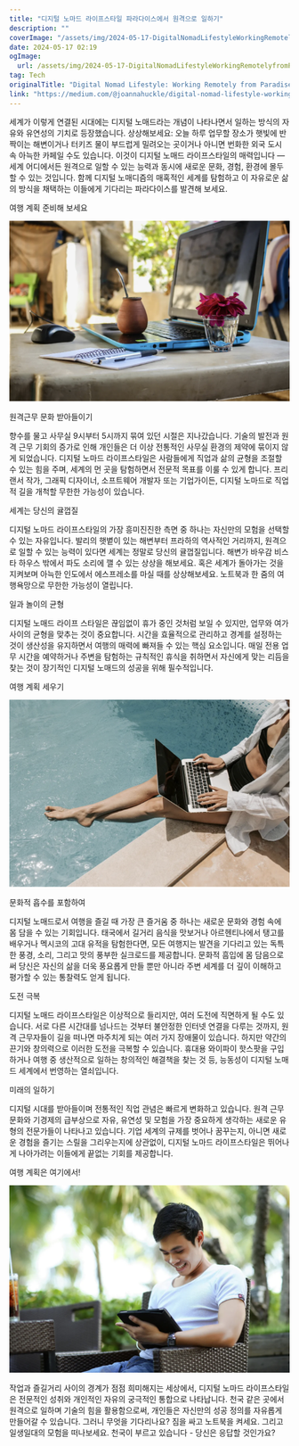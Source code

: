 ```yaml
---
title: "디지털 노마드 라이프스타일 파라다이스에서 원격으로 일하기"
description: ""
coverImage: "/assets/img/2024-05-17-DigitalNomadLifestyleWorkingRemotelyfromParadise_0.png"
date: 2024-05-17 02:19
ogImage: 
  url: /assets/img/2024-05-17-DigitalNomadLifestyleWorkingRemotelyfromParadise_0.png
tag: Tech
originalTitle: "Digital Nomad Lifestyle: Working Remotely from Paradise"
link: "https://medium.com/@joannahuckle/digital-nomad-lifestyle-working-remotely-from-paradise-8042af34dbba"
---
```



세계가 이렇게 연결된 시대에는 디지털 노매드라는 개념이 나타나면서 일하는 방식의 자유와 유연성의 기치로 등장했습니다. 상상해보세요: 오늘 하루 업무할 장소가 햇빛에 반짝이는 해변이거나 터키즈 물이 부드럽게 밀려오는 곳이거나 아니면 번화한 외국 도시 속 아늑한 카페일 수도 있습니다. 이것이 디지털 노매드 라이프스타일의 매력입니다 ― 세계 어디에서든 원격으로 일할 수 있는 능력과 동시에 새로운 문화, 경험, 환경에 몰두할 수 있는 것입니다. 함께 디지털 노매디즘의 매혹적인 세계를 탐험하고 이 자유로운 삶의 방식을 채택하는 이들에게 기다리는 파라다이스를 발견해 보세요.

여행 계획 준비해 보세요

![Image](/assets/img/2024-05-17-DigitalNomadLifestyleWorkingRemotelyfromParadise_0.png)

원격근무 문화 받아들이기

<div class="content-ad"></div>

향수를 물고 사무실 9시부터 5시까지 묶여 있던 시절은 지나갔습니다. 기술의 발전과 원격 근무 기회의 증가로 인해 개인들은 더 이상 전통적인 사무실 환경의 제약에 묶이지 않게 되었습니다. 디지털 노마드 라이프스타일은 사람들에게 직업과 삶의 균형을 조절할 수 있는 힘을 주며, 세계의 먼 곳을 탐험하면서 전문적 목표를 이룰 수 있게 합니다. 프리랜서 작가, 그래픽 디자이너, 소프트웨어 개발자 또는 기업가이든, 디지털 노마드로 직업적 길을 개척할 무한한 가능성이 있습니다.

세계는 당신의 귤껍질

디지털 노마드 라이프스타일의 가장 흥미진진한 측면 중 하나는 자신만의 모험을 선택할 수 있는 자유입니다. 발리의 햇볕이 있는 해변부터 프라하의 역사적인 거리까지, 원격으로 일할 수 있는 능력이 있다면 세계는 정말로 당신의 귤껍질입니다. 해변가 바우감 비스타 하우스 밖에서 파도 소리에 깰 수 있는 상상을 해보세요. 혹은 세계가 돌아가는 것을 지켜보며 아늑한 인도에서 에스프레소를 마실 때를 상상해보세요. 노트북과 한 줌의 여행욕망으로 무한한 가능성이 열립니다.

일과 놀이의 균형

<div class="content-ad"></div>

디지털 노매드 라이프 스타일은 끊임없이 휴가 중인 것처럼 보일 수 있지만, 업무와 여가 사이의 균형을 맞추는 것이 중요합니다. 시간을 효율적으로 관리하고 경계를 설정하는 것이 생산성을 유지하면서 여행의 매력에 빠져들 수 있는 핵심 요소입니다. 매일 전용 업무 시간을 예약하거나 주변을 탐험하는 규칙적인 휴식을 취하면서 자신에게 맞는 리듬을 찾는 것이 장기적인 디지털 노매드의 성공을 위해 필수적입니다.

여행 계획 세우기

![Digital Nomad Lifestyle](/assets/img/2024-05-17-DigitalNomadLifestyleWorkingRemotelyfromParadise_1.png)

문화적 흡수를 포함하여

<div class="content-ad"></div>

디지털 노매드로서 여행을 즐길 때 가장 큰 즐거움 중 하나는 새로운 문화와 경험 속에 몸 담을 수 있는 기회입니다. 태국에서 길거리 음식을 맛보거나 아르헨티나에서 탱고를 배우거나 멕시코의 고대 유적을 탐험한다면, 모든 여행지는 발견을 기다리고 있는 독특한 풍경, 소리, 그리고 맛의 풍부한 실크로드를 제공합니다. 문화적 흠입에 몸 담음으로써 당신은 자신의 삶을 더욱 풍요롭게 만들 뿐만 아니라 주변 세계를 더 깊이 이해하고 평가할 수 있는 통찰력도 얻게 됩니다.

도전 극복

디지털 노매드 라이프스타일은 이상적으로 들리지만, 여러 도전에 직면하게 될 수도 있습니다. 서로 다른 시간대를 넘나드는 것부터 불안정한 인터넷 연결을 다루는 것까지, 원격 근무자들이 길을 떠나면 마주치게 되는 여러 가지 장애물이 있습니다. 하지만 약간의 끈기와 창의력으로 이러한 도전을 극복할 수 있습니다. 휴대용 와이파이 핫스팟을 구입하거나 여행 중 생산적으로 일하는 창의적인 해결책을 찾는 것 등, 능동성이 디지털 노매드 세계에서 번영하는 열쇠입니다.

미래의 일하기


<div class="content-ad"></div>

디지털 시대를 받아들이며 전통적인 직업 관념은 빠르게 변화하고 있습니다. 원격 근무 문화와 기경제의 급부상으로 자유, 유연성 및 모험을 가장 중요하게 생각하는 새로운 유형의 전문가들이 나타나고 있습니다. 기업 세계의 규제를 벗어나 꿈꾸는지, 아니면 새로운 경험을 즐기는 스릴을 그리우는지에 상관없이, 디지털 노마드 라이프스타일은 뛰어나게 나아가려는 이들에게 끝없는 기회를 제공합니다.

여행 계획은 여기에서!

![이미지](/assets/img/2024-05-17-DigitalNomadLifestyleWorkingRemotelyfromParadise_2.png)

작업과 즐길거리 사이의 경계가 점점 희미해지는 세상에서, 디지털 노마드 라이프스타일은 전문적인 성취와 개인적인 자유의 궁극적인 통합으로 나타납니다. 천국 같은 곳에서 원격으로 일하며 기술의 힘을 활용함으로써, 개인들은 자신만의 성공 정의를 자유롭게 만들어갈 수 있습니다. 그러니 무엇을 기다리나요? 짐을 싸고 노트북을 켜세요. 그리고 일생일대의 모험을 떠나보세요. 천국이 부르고 있습니다 - 당신은 응답할 것인가요?